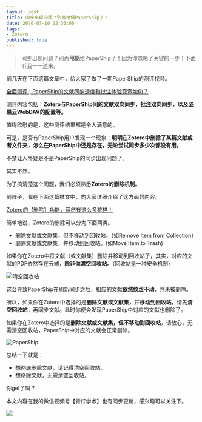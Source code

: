 ```yaml
---
layout: post
title: 同步出现问题？别再甩锅PaperShip了！
date: 2020-07-10 22:36:00
tags: 
- Zotero
published: true
---
```





> 同步出现问题？别再**甩锅**给PaperShip了！因为你忽略了关键的一步！下面听我一一道来。

前几天在下面这篇文章中，给大家了做了一期PaperShip的测评视频。

[全面测评 \| PaperShip的文献同步速度和批注体验究竟如何？](https://mp.weixin.qq.com/s/ObfwHWaQaXdc1X_iz9WxnA )

测评内容包括：**Zotero与PaperShip间的文献双向同步，批注双向同步，以及坚果云WebDAV的配置等。** 


值得欣慰的是，这些测评结果都是令人满意的。

可是，是否有PaperShip用户发现一个现象：**明明在Zotero中删除了某篇文献或者文件夹，怎么在PaperShip中还是存在，无论尝试同步多少次都没有用。**

不禁让人怀疑是不是PaperShip的同步出现问题了。

其实不然。

为了搞清楚这个问题，我们必须熟悉**Zotero的删除机制。**

前阵子，我在下面这篇推文中，向大家详细介绍了这方面的内容。

[Zotero的【删除】功能，竟然有这么多花样！](https://mp.weixin.qq.com/s/90S0plmWopkQMOY8Gn0NBw )

简单地说，Zotero的删除可以分为下面两类。

- 删除文献或文献集，但不移动到回收站。（如Remove Item from Collection）
- 删除文献或文献集，并移动到回收站。(如Move Item to Trash)

如果你在Zotero中将文献（或文献集）删除并移动到回收站了，其实，对应的文献的PDF依然存在云端，**除非你清空回收站。**（回收站是一种安全机制）

![清空回收站](https://figurebed-iseex.oss-cn-hangzhou.aliyuncs.com/img/20200709234314.png)

这会导致PaperShip在刷新同步之后，相应的文献**依然纹丝不动**，并未被删除。

所以，如果你在Zotero中选择的是**删除文献或文献集，并移动到回收站**，请先**清空回收站**，再同步文献。此时你便会发现PaperShip中对应的文献也删除了。

如果你在Zotero中选择的是**删除文献或文献集，但不移动到回收站**，请放心，无需清空回收站，PaperShip中对应的文献会正常删除。

![PaperShip](https://figurebed-iseex.oss-cn-hangzhou.aliyuncs.com/img/20200710144827.PNG)


总结一下就是：

- 想彻底删除文献，请记得清空回收站。
- 想移除文献，无需清空回收站。

你get了吗？

本文内容在我的微信视频号【青柠学术】也有同步更新，感兴趣可以关注下。

  

![](https://figurebed-iseex.oss-cn-hangzhou.aliyuncs.com/img/20200710145313.PNG)